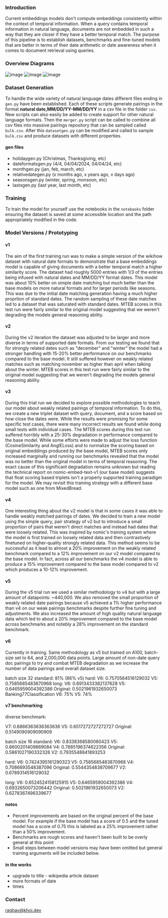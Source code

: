 ### Introduction

Current embeddings models don't compute embeddings consistently within the context of temporal information. When a query contains temporal information in natural language, documents are not embedded in such a way that they are closer if they have a better temporal match. The purpose of this pipeline is to establish datasets, benchmarks and fine-tuned models that are better in terms of their date arithmetic or date awareness when it comes to document retrieval using queries.

### Overview Diagrams
![image](https://github.com/khoj-ai/timely/assets/62105787/8ddf3529-2d75-44e2-935a-672f21599889)
![image](https://github.com/khoj-ai/timely/assets/62105787/288f41da-cd6d-404a-9d71-0abb16c9e5ab)
![image](https://github.com/khoj-ai/timely/assets/62105787/1d389611-a73e-4b33-9298-2fc33fd245a5)





### Dataset Generation

To handle the wide variety of natural language dates different files ending in `gen.py` have been established. Each of these scripts generate pairings in the format **natural date,MM/DD/YY-MM/DD/YY** in a csv file in the folder `csv`. New scripts can also easily be added to create support for other natural language formats. Then the `merger.py` script can be called to combine all csv files into massive pairings repository that can be sampled called `bulk.csv`. After this `datasetgen.p`y can be modified and called to sample `bulk.csv` and produce datasets with different properties.

#### gen files
* holidaygen.py (Christmas, Thanksgiving, etc)
* dateformatsgen.py (4/4, 04/04/2024, 04/04/24, etc)
* monthgen.py (jan, feb, march, etc)
* relativedategen.py (x months ago, x years ago, x days ago)
* seasonsgen.py (winter, spring, monsoon, etc)
* lastxgen.py (last year, last month, etc)

### Training

To train the model for yourself use the notebooks in the `notebooks` folder ensuring the dataset is saved at some accessible location and the path appropriately modified in the code.


### Model Versions / Prototyping

#### v1

The aim of the first training run was to make a simple version of the wikihow dataset with natural date
formats to demonstrate that a base embeddings model is capable of giving documents with a better temporal match a higher similarity score. The dataset had roughly 5000 entries with 1/3 of the entries being infused with natural dates and MM/DD/YY format dates. This model was about 10% better on simple date matching but much better than the base models on more natural formats and for larger periods like seasons. This was due to the initial date matching generation having a much higher proprtion of standard dates. The random sampling of these date matches led to a dataset that was saturated with standard dates. MTEB scores in this test run were fairly similar to the original model suggesting that we weren't degrading the models general reasoning ability.

#### v2

During the v2 iteration the dataset was adjusted to be larger and more diverse in terms of supported date formats. From our testing we found that for strongly related dates such as "december" and "winter" the model had a stronger handling with 15-20% better performance on our benchmarks compared to the base model. It still suffered however on weakly related matches such as matching november as higher than april when talking about the winter. MTEB scores in this test run were fairly similar to the original model suggesting that we weren't degrading the models general reasoning ability.

#### v3

During this trial run we decided to explore possible methodologies to teach our model about weakly related pairings of temporal information. To do this, we create a new triplet dataset with query, document, and a score based on how close the dates were. While the results were promising for some specific test cases, there were many incorrect results we found while doing small tests with individual cases. The MTEB scores during this test run suffered horribly with a 25-30% degradation in performance compared to the base model. While some efforts were made to adjust the loss function (CosineSimilarity and AnglELoss) and to normalize the scoring based on original embeddings produced by the base model, MTEB scores only increased marginally and running our benchmarks revealed that the model was no better than the original model in terms of temporal reasoning. The exact cause of this significant degradation remains unknown but reading the technical report on nomic-embed-text-v1 (our base model) suggests that float scoring based triplets isn't a properly supported training paradigm for the model. We may revisit this training strategy with a different base model such as one from MixedBread.

#### v4

One interesting thing about the v2 model is that in some cases it was able to handle weakly matched pairings of dates. We decided to train a new model using the simple query, pair strategy of v2 but to introduce a small proportion of pairs that weren't direct matches and instead had dates that were loosely related. This was inspired by nomic's training system where the model is first trained on loosely related data and then contrastively finetuned on higher-quality strongly related data. This method seems to be successful as it lead to almost a 20% improvement on the weakly related benchmark compared to a 12% improvement on our v2 model compared to the base model. In fact, across all our benchmarks the v4 model is able to produce a 15% improvement compared to the base model compared to v2 which produces a 10-12% improvement.

#### v5
During the v5 trial run we used a similar methodology to v4 but with a large amount of datapoints: ~440,000. We also removed the small proportion of weakly related date pairings because v5 achieved a 1% higher performance than v4 on our weak pairings benchmarks despite further fine tuning and adjustments. We also increased the amount of high quality natural language data which led to about a 20% improvement compared to the base model across benchmarks and notebly a 28% improvement on the standard benchmark.

#### v6
Currently in training. Same methodology as v5 but trained on A100, batch-size set to 64, and 2,000,000 data points. Large amount of non-date query doc pairings to try and combat MTEB degradation as we increase the number of data pairings and overall dataset size.

batch size 32
standard: 81% (86% v5)
hard: V6:  0.7570564516129032 V5:  0.7585685483870968
long: V6:  0.6913433382137628 V5:  0.6465959004392386 Original:  0.5021961932650073
Banking77Classification V6: 75% V5: 74%


#### v7 benchmarking

diverse benchmark: 

V7:  0.6866363636363636
V5:  0.6517272727272727
Original:  0.5149090909090909


batch size 16
standard:
V6:  0.8338368580060423
V5:  0.8600201409869084
V4:  0.7885196374622356
Original:  0.5861027190332326
V2:  0.7935548841893253

hard:
V6:  0.7424395161290323
V5:  0.7585685483870968
V4:  0.7086693548387096
Original:  0.5544354838709677
V2:  0.6789314516129032

long:
V6:  0.6524524158125915
V5:  0.6465959004392386
V4:  0.6932650073206442
Original:  0.5021961932650073
V2:  0.6278367496339677




#### notes
* Percent improvements are based on the original percent of the base model. For example if the base model has a score of 0.5 and the tuned model has a score of 0.75 this is labeled as a 25% improvement rather than a 50% improvement.
* Benchmarks are rough scores and haven't been built to be overly general at this point
* Small steps between model versions may have been omitted but general training arguments will be included below.

#### in the works
- upgrade to title - wikipedia article dataset
- more formats of date
- times



### Contact
raghav@khoj.dev

